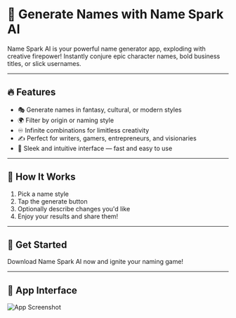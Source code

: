 # 🚀 Generate Names with Name Spark AI

Name Spark AI is your powerful name generator app, exploding with creative firepower! Instantly conjure epic character names, bold business titles, or slick usernames.

---

## 🔥 Features

- 🎭 Generate names in fantasy, cultural, or modern styles  
- 🌍 Filter by origin or naming style  
- ♾️ Infinite combinations for limitless creativity  
- ✍️ Perfect for writers, gamers, entrepreneurs, and visionaries  
- 🧠 Sleek and intuitive interface — fast and easy to use

---

## 🧪 How It Works

1. Pick a name style
2. Tap the generate button
3. Optionally describe changes you'd like
4. Enjoy your results and share them!

---

## 📲 Get Started

Download Name Spark AI now and ignite your naming game!

---

## 📸 App Interface

![App Screenshot](./assets.xcassets/screenshot.jpg.imageset)
